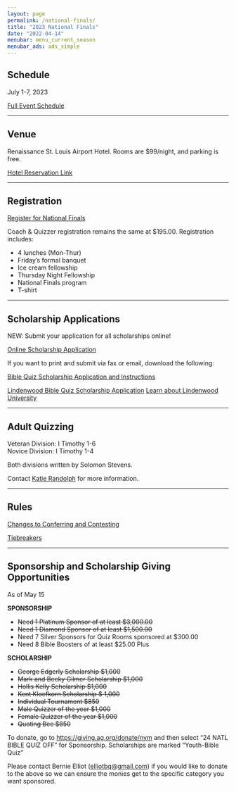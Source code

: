 ```yaml
---
layout: page
permalink: /national-finals/
title: "2023 National Finals"
date: "2022-04-14"
menubar: menu_current_season
menubar_ads: ads_simple
---
```


## Schedule

July 1-7, 2023

<a href="{% link _pages/national-finals-schedule.md %}" class="button is-primary">Full Event Schedule</a>

---

## Venue

<!-- ![]({% link assets/pages/st-louis-renaissance-hotel.jpg %}) -->

Renaissance St. Louis Airport Hotel. Rooms are $99/night, and parking is free.

<a href="https://www.marriott.com/events/start.mi?id=1683745765249&key=GRP" class="button is-primary">Hotel Reservation Link</a>

---

## Registration

<a href="https://brushfire.com/agusa/NBQ/551064" class="button is-primary">Register for National Finals</a>

Coach & Quizzer registration remains the same at $195.00. Registration includes:

- 4 lunches (Mon-Thur)
- Friday’s formal banquet
- Ice cream fellowship
- Thursday Night Fellowship
- National Finals program
- T-shirt


---

## Scholarship Applications

NEW: Submit your application for all scholarships online!

<a href="https://forms.gle/ty7uPszGL43CqAue7" class="button is-primary">Online Scholarship Application</a>

If you want to print and submit via fax or email, download the following:

<a href="{% link assets/2023/Scholarship-National-Finals.docx %}" class="button is-primary">Bible Quiz Scholarship Application and Instructions</a>

<a href="{% link assets/2023/Scholarship-Nationals-Lindenwood.docx %}" class="button is-primary">Lindenwood Bible Quiz Scholarship Application</a> <a href="{% link assets/2023/Scholarship-Nationals-Lindenwood-Info.pdf %}" class="button is-primary">Learn about Lindenwood University</a>

---

## Adult Quizzing

Veteran Division: I Timothy 1-6  
Novice Division: I Timothy 1-4

Both divisions written by Solomon Stevens.

Contact [Katie Randolph](mailto:kaitlyn.randolph@gmail.com) for more information.

---

## Rules

<a href="{% link _pages/contesting-changes.md %}" class="button is-primary">Changes to Conferring and Contesting</a>

<a href="{% link assets/2023/2023 National Finals Tie Breaker Rules.pdf %}" class="button is-primary">Tiebreakers</a>


---


## Sponsorship and Scholarship Giving Opportunities

As of May 15

**SPONSORSHIP**

- ~~Need 1 Platinum Sponsor of at least $3,000.00~~ 
- ~~Need 1 Diamond Sponsor of at least $1,500.00~~
- Need 7 Silver Sponsors for Quiz Rooms sponsored at $300.00 
- Need 8 Bible Boosters of at least $25.00 Plus 

**SCHOLARSHIP**

- ~~George Edgerly Scholarship $1,000~~
- ~~Mark and Becky Gilmer Scholarship $1,000~~
- ~~Hollis Kelly Scholarship $1,000~~
- ~~Kent Kloefkorn Scholarship $ 1,000~~
- ~~Individual Tournament $850~~
- ~~Male Quizzer of the year $1,000~~
- ~~Female Quizzer of the year $1,000~~
- ~~Quoting Bee $850~~

To donate, go to <https://giving.ag.org/donate/nym> and then select “24 NATL BIBLE QUIZ OFF” for Sponsorship. Scholarships are marked “Youth-Bible Quiz”

Please contact Bernie Elliot ([elliotbq@gmail.com](mailto:elliotbq@gmail.com)) if you would like to donate to the above so we can ensure the monies get to the specific category you want sponsored.
